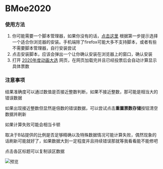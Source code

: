 BMoe2020
=======================
### 使用方法


1. 你可能需要一个脚本管理器，如果你没有的话，[点击这里](https://greasyfork.org/zh-CN#home-step-1) 根据第一步提示选择一个适合你浏览器的安装。手机端除了firefox可能大多不支持脚本，或者有些不需要脚本管理器，自行安装尝试
2. 点击安装脚本，应该会弹出一个让你确认安装在浏览器上的窗口，确认安装
3. 打开 [2020年度动画大选](https://www.bilibili.com/blackboard/AOY2020.html) 网页，在网页加载完并且已经投票后会自动计算显示具体票数

### 注意事项

结果准确度可以通过数值是否接近整数判断，如果不接近整数，那可能是相当大的错误数据

如果出现接近整数但显然是倍数的错误数据，可以尝试点击**重置票数存储**按钮清空数据并刷新

如果计算失败可能会相当卡顿

取决于B站提供的比例是否足够精确以及特殊数据情况可能计算失败，偶然现象的话刷新可能就好了，如果数据大到一定程度并且持续错误那就等我看看能不能修吧

点击各区标题可以复制该区数据

![预览](https://github.com/indefined/UserScripts/raw/master/BMoe2020/preview.jpg)
